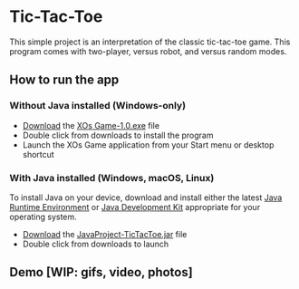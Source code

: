 # Tic-Tac-Toe
This simple project is an interpretation of the classic tic-tac-toe game. This program comes with two-player, versus robot, and versus random modes. 

## How to run the app
### Without Java installed (Windows-only)
* [Download](## "Follow the link and press 'CTRL + SHIFT + S'") the [XOs Game-1.0.exe](XOs%20Game-1.0.exe) file
* Double click from downloads to install the program
* Launch the XOs Game application from your Start menu or desktop shortcut
### With Java installed (Windows, macOS, Linux)
To install Java on your device, download and install either the latest [Java Runtime Environment](https://www.oracle.com/nz/java/technologies/downloads/) or [Java Development Kit](https://www.oracle.com/java/technologies/downloads/) appropriate for your operating system.
* [Download](## "Follow the link and press 'CTRL + SHIFT + S'") the [JavaProject-TicTacToe.jar](JavaProject-TicTacToe.jar) file
* Double click from downloads to launch

## Demo [WIP: gifs, video, photos]
